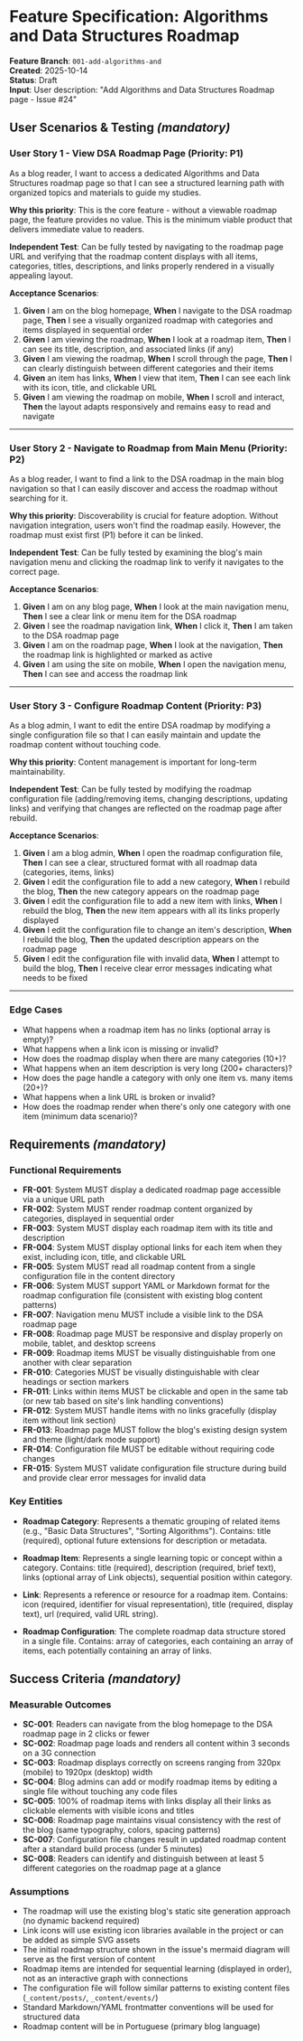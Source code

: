 # Feature Specification: Algorithms and Data Structures Roadmap

**Feature Branch**: `001-add-algorithms-and`  
**Created**: 2025-10-14  
**Status**: Draft  
**Input**: User description: "Add Algorithms and Data Structures Roadmap page - Issue #24"

## User Scenarios & Testing *(mandatory)*

### User Story 1 - View DSA Roadmap Page (Priority: P1)

As a blog reader, I want to access a dedicated Algorithms and Data Structures roadmap page so that I can see a structured learning path with organized topics and materials to guide my studies.

**Why this priority**: This is the core feature - without a viewable roadmap page, the feature provides no value. This is the minimum viable product that delivers immediate value to readers.

**Independent Test**: Can be fully tested by navigating to the roadmap page URL and verifying that the roadmap content displays with all items, categories, titles, descriptions, and links properly rendered in a visually appealing layout.

**Acceptance Scenarios**:

1. **Given** I am on the blog homepage, **When** I navigate to the DSA roadmap page, **Then** I see a visually organized roadmap with categories and items displayed in sequential order
2. **Given** I am viewing the roadmap, **When** I look at a roadmap item, **Then** I can see its title, description, and associated links (if any)
3. **Given** I am viewing the roadmap, **When** I scroll through the page, **Then** I can clearly distinguish between different categories and their items
4. **Given** an item has links, **When** I view that item, **Then** I can see each link with its icon, title, and clickable URL
5. **Given** I am viewing the roadmap on mobile, **When** I scroll and interact, **Then** the layout adapts responsively and remains easy to read and navigate

---

### User Story 2 - Navigate to Roadmap from Main Menu (Priority: P2)

As a blog reader, I want to find a link to the DSA roadmap in the main blog navigation so that I can easily discover and access the roadmap without searching for it.

**Why this priority**: Discoverability is crucial for feature adoption. Without navigation integration, users won't find the roadmap easily. However, the roadmap must exist first (P1) before it can be linked.

**Independent Test**: Can be fully tested by examining the blog's main navigation menu and clicking the roadmap link to verify it navigates to the correct page.

**Acceptance Scenarios**:

1. **Given** I am on any blog page, **When** I look at the main navigation menu, **Then** I see a clear link or menu item for the DSA roadmap
2. **Given** I see the roadmap navigation link, **When** I click it, **Then** I am taken to the DSA roadmap page
3. **Given** I am on the roadmap page, **When** I look at the navigation, **Then** the roadmap link is highlighted or marked as active
4. **Given** I am using the site on mobile, **When** I open the navigation menu, **Then** I can see and access the roadmap link

---

### User Story 3 - Configure Roadmap Content (Priority: P3)

As a blog admin, I want to edit the entire DSA roadmap by modifying a single configuration file so that I can easily maintain and update the roadmap content without touching code.

**Why this priority**: Content management is important for long-term maintainability.

**Independent Test**: Can be fully tested by modifying the roadmap configuration file (adding/removing items, changing descriptions, updating links) and verifying that changes are reflected on the roadmap page after rebuild.

**Acceptance Scenarios**:

1. **Given** I am a blog admin, **When** I open the roadmap configuration file, **Then** I can see a clear, structured format with all roadmap data (categories, items, links)
2. **Given** I edit the configuration file to add a new category, **When** I rebuild the blog, **Then** the new category appears on the roadmap page
3. **Given** I edit the configuration file to add a new item with links, **When** I rebuild the blog, **Then** the new item appears with all its links properly displayed
4. **Given** I edit the configuration file to change an item's description, **When** I rebuild the blog, **Then** the updated description appears on the roadmap page
5. **Given** I edit the configuration file with invalid data, **When** I attempt to build the blog, **Then** I receive clear error messages indicating what needs to be fixed

---

### Edge Cases

- What happens when a roadmap item has no links (optional array is empty)?
- What happens when a link icon is missing or invalid?
- How does the roadmap display when there are many categories (10+)?
- What happens when an item description is very long (200+ characters)?
- How does the page handle a category with only one item vs. many items (20+)?
- What happens when a link URL is broken or invalid?
- How does the roadmap render when there's only one category with one item (minimum data scenario)?

## Requirements *(mandatory)*

### Functional Requirements

- **FR-001**: System MUST display a dedicated roadmap page accessible via a unique URL path
- **FR-002**: System MUST render roadmap content organized by categories, displayed in sequential order
- **FR-003**: System MUST display each roadmap item with its title and description
- **FR-004**: System MUST display optional links for each item when they exist, including icon, title, and clickable URL
- **FR-005**: System MUST read all roadmap content from a single configuration file in the content directory
- **FR-006**: System MUST support YAML or Markdown format for the roadmap configuration file (consistent with existing blog content patterns)
- **FR-007**: Navigation menu MUST include a visible link to the DSA roadmap page
- **FR-008**: Roadmap page MUST be responsive and display properly on mobile, tablet, and desktop screens
- **FR-009**: Roadmap items MUST be visually distinguishable from one another with clear separation
- **FR-010**: Categories MUST be visually distinguishable with clear headings or section markers
- **FR-011**: Links within items MUST be clickable and open in the same tab (or new tab based on site's link handling conventions)
- **FR-012**: System MUST handle items with no links gracefully (display item without link section)
- **FR-013**: Roadmap page MUST follow the blog's existing design system and theme (light/dark mode support)
- **FR-014**: Configuration file MUST be editable without requiring code changes
- **FR-015**: System MUST validate configuration file structure during build and provide clear error messages for invalid data

### Key Entities

- **Roadmap Category**: Represents a thematic grouping of related items (e.g., "Basic Data Structures", "Sorting Algorithms"). Contains: title (required), optional future extensions for description or metadata.

- **Roadmap Item**: Represents a single learning topic or concept within a category. Contains: title (required), description (required, brief text), links (optional array of Link objects), sequential position within category.

- **Link**: Represents a reference or resource for a roadmap item. Contains: icon (required, identifier for visual representation), title (required, display text), url (required, valid URL string).

- **Roadmap Configuration**: The complete roadmap data structure stored in a single file. Contains: array of categories, each containing an array of items, each potentially containing an array of links.

## Success Criteria *(mandatory)*

### Measurable Outcomes

- **SC-001**: Readers can navigate from the blog homepage to the DSA roadmap page in 2 clicks or fewer
- **SC-002**: Roadmap page loads and renders all content within 3 seconds on a 3G connection
- **SC-003**: Roadmap displays correctly on screens ranging from 320px (mobile) to 1920px (desktop) width
- **SC-004**: Blog admins can add or modify roadmap items by editing a single file without touching any code files
- **SC-005**: 100% of roadmap items with links display all their links as clickable elements with visible icons and titles
- **SC-006**: Roadmap page maintains visual consistency with the rest of the blog (same typography, colors, spacing patterns)
- **SC-007**: Configuration file changes result in updated roadmap content after a standard build process (under 5 minutes)
- **SC-008**: Readers can identify and distinguish between at least 5 different categories on the roadmap page at a glance

### Assumptions

- The roadmap will use the existing blog's static site generation approach (no dynamic backend required)
- Link icons will use existing icon libraries available in the project or can be added as simple SVG assets
- The initial roadmap structure shown in the issue's mermaid diagram will serve as the first version of content
- Roadmap items are intended for sequential learning (displayed in order), not as an interactive graph with connections
- The configuration file will follow similar patterns to existing content files (`_content/posts/`, `_content/events/`)
- Standard Markdown/YAML frontmatter conventions will be used for structured data
- Roadmap content will be in Portuguese (primary blog language)
